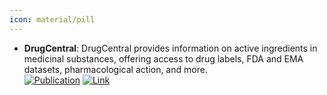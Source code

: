 ```yaml
---
icon: material/pill
---
```


- **DrugCentral**: DrugCentral provides information on active ingredients in medicinal substances, offering access to drug labels, FDA and EMA datasets, pharmacological action, and more.  
	[![Publication](https://img.shields.io/badge/Publication-Citations:2-blue?style=for-the-badge&logo=bookstack)](https://doi.org/10.1007/s10822-023-00529-x) [![Link](https://img.shields.io/badge/Link-online-brightgreen?style=for-the-badge&logo=cachet&logoColor=65FF8F)](https://drugcentral.org/) 
